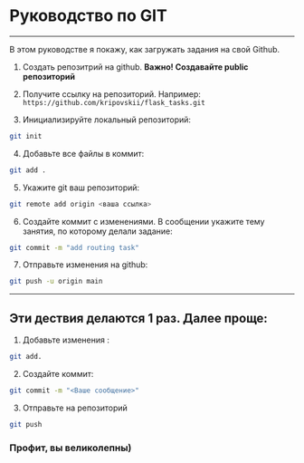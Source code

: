# Руководство по GIT
---
В этом руководстве я покажу, как загружать задания на свой Github.

1. Создать репозитрий на github. **Важно! Создавайте public репозиторий**
2. Получите ссылку на репозиторий. Например:
```https://github.com/kripovskii/flask_tasks.git```

3. Инициализируйте локальный репозиторий:
```bash
git init
```
4. Добавьте все файлы в коммит:
```bash
git add .
```
5. Укажите git ваш репозиторий:
```bash
git remote add origin <ваша ссылка>
```
6. Создайте коммит с изменениями. В сообщении укажите тему занятия, по которому делали задание:
```bash
git commit -m "add routing task"
```
7. Отправьте изменения на github:
```bash
git push -u origin main
```
---
## Эти дествия делаются 1 раз. Далее проще:

1. Добавьте изменения :
```bash
git add.
```
2. Создайте коммит:
```bash
git commit -m "<Ваше сообщение>"
```
3. Отправьте на репозиторий 
```bash
git push
```
### Профит, вы великолепны)
